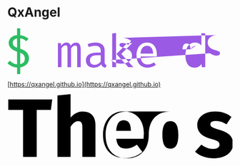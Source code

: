 # QxAngel

<div id="prompt" role="presentation">
  <svg xmlns="http://www.w3.org/2000/svg" viewBox="0 0 1415 289">
    <path d="M79.78 0v43.2c22.75 2.3 40.9 12.38 52.7 23.04l-14.7 15.26c-10.93-10.08-23.6-16.4-38-18.14v65.38c28.8 9.5 55.3 25.63 55.3 61.05 0 27.33-18.73 51.52-55.3 56.42v42.05h-19.6v-41.2C33.13 245.67 12.7 232.7 0 220.32l14.4-16.13c12.1 12.1 26.78 21 45.8 22.44v-79.5c-33.7-11.22-52.7-28.22-52.7-55 0-23.04 17.27-45.5 52.7-48.96V0h19.58zm-19.6 63.94c-15.54 2.6-27.06 11.52-27.06 27.93 0 13.54 6.05 22.18 27.07 30.53V63.94zm19.6 89.85v71.7c19-3.76 29.08-15.57 29.08-35.44 0-16.13-7.48-27.07-29.08-36.3z" fill="#2dbc63" fill-rule="evenodd"/>
    <path d="M431.05 90.06c-15.27 0-25.06 8.06-33.4 20.16-4.62-15.56-15.85-20.16-27.37-20.16-15.26 0-24.77 9.2-32.83 21.02l-1.73-17.86H317V245h22.18V127.2c8-12.4 16.3-19.6 26.4-19.6 10.94 0 11.8 7.78 11.8 27.08V245h22.46V127.2c8.36-12.95 17.28-18.14 26.5-18.14 10.94 0 11.8 7.78 11.8 27.08V245h22.18V132.1c0-34.84-14.68-42.04-29.37-42.04zm179.73 121.82c0 12.1 3.74 16.7 12.38 19.3l-6.05 17.28c-12.93-1.73-23.6-7.78-27.62-21.6-10.94 14.1-27.93 21.3-47.52 21.3-30.52 0-48.96-18.42-48.96-46.65 0-31.1 25.05-48.64 70.84-48.64h22.47v-12.38c0-22.18-13.52-30.24-36-30.24-10.06 0-23.9 2.3-39.44 7.77l-6.62-18.43c18.72-6.62 34.84-9.5 49.82-9.5 37.73 0 56.74 19 56.74 48.96v72.86zm-62.8 18.14c15 0 29.4-8.06 38.32-21.6v-38.88h-21.9c-33.4 0-45.5 12.1-45.5 31.68 0 19 9.22 28.8 29.1 28.8zM682.64 29.3l-24.2 2.87V245h24.2V29.3zm101.1 63.92h-31.1l-67.4 68.84 74.6 82.94h31.95l-76.05-83.23 67.97-68.55zm53.08 84.4c1.16 35.12 20.74 50.4 44.07 50.4 15.54 0 27.06-4.62 40.6-13.55l11.22 16.13c-14.1 10.94-33.1 17.57-51.83 17.57-44.36 0-69.4-31.68-69.4-78.9 0-45.8 25.62-79.2 65.94-79.2 38.3 0 61.92 28.5 61.92 74.58 0 5.18-.3 9.8-.58 12.96h-102zm40.9-67.7c-22.46 0-38.88 15.85-40.9 49.26h78.92c-.57-32.55-14.97-49.25-38-49.25zm341.62-80.63l24.2 2.85V245h-21.32l-2.3-19.87c-11.23 15.84-26.5 23.04-42.9 23.04-39.76 0-57.9-31.68-57.9-78.9 0-45.52 22.17-79.2 59.33-79.2 17.56 0 30.52 6.32 40.9 18.13V29.3zm-34.56 80.32c-15.3 2.8-27.5 11.1-33.8 23.2v-2c-.3-20.7-6.7-35-24.8-35-15.3 0-24 9.4-26.2 37h51zm137-67.3c-38.7 0-62.6 20.4-62.6 46.6 0 23.6 15 39.2 45.2 47.8 27 7.8 32 11 32 21.4 0 9.2-8.8 14.4-22 14.4-15 0-29-6-41-15L651 200c15 14 37.4 23 64 23 38 0 68-18.6 68-50.3 0-27.4-17-40-47.3-48.7-27.3-8-31.4-11.6-31.4-19.7 0-7 6-11.5 18.5-11.5 13 0 25.7 4.3 37.5 11.8l17-25.6c-14-11.6-34-18.8-56-18.8z" fill="#9B5AE3" fill-rule="evenodd"/>
  </svg>
</div>

[https://qxangel.github.io](https://qxangel.github.io)

<div id="logo">
  <svg xmlns="http://www.w3.org/2000/svg" viewBox="0 0 781 224">
    <path d="M155.2 18.4H2.6v36.3H54V218h47.4V54.7h49.2l4.6-36.3zM263 60.2c-18 0-31.7 7.2-44 21V-.3l-45.6 4.6V218H219V113.2c8-12.4 16.3-19.6 26.4-19.6 8.6 0 14.4 4.3 14.4 20.4v104h45.5V106.3c0-29-16-46-42.4-46zm210 78.3c0 5-.4 11.8-1 16.4h-94.4c2.8 27 15.8 34.2 34.5 34.2 13 0 24-4.3 37-13.6l19 25.4c-15.2 12-35 21.4-59.6 21.4-51 0-77-33-77-80.7 0-45.6 25-82 71.5-82 43.5.3 70.5 29 70.5 78.5zm-44.7-11v-2c-.3-20.7-6.7-35-24.8-35-15.3 0-24 9.4-26.2 37h51zm137-67.3c-46.7 0-75 30-75 81.5 0 49-28.3 81.2-75 81.2-46.3 0-74.8-30-74.8-82 0-49 28.2-81 74.8-81zm0 33.4c-18.4 0-27.6 14.7-27.6 47.8 0 34 9.2 48 27.6 48 18.5 0 27.7-14.6 27.7-47.7 0-34-9.2-48-27.7-48zm156-33.4c-38.7 0-62.6 20.4-62.6 46.6 0 23.6 15 39.2 45.2 47.8 27 7.8 32 11 32 21.4 0 9.2-8.8 14.4-22 14.4-15 0-29-6-41-15L651 200c15 14 37.4 23 64 23 38 0 68-18.6 68-50.3 0-27.4-17-40-47.3-48.7-27.3-8-31.4-11.6-31.4-19.7 0-7 6-11.5 18.5-11.5 13 0 25.7 4.3 37.5 11.8l17-25.6c-14-11.6-34-18.8-56-18.8z" fill-rule="evenodd"/>
  </svg>
</div>
